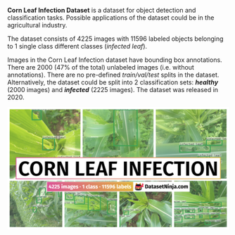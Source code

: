 **Corn Leaf Infection Dataset** is a dataset for object detection and classification tasks. Possible applications of the dataset could be in the agricultural industry. 

The dataset consists of 4225 images with 11596 labeled objects belonging to 1 single class different classes (*infected leaf*).

Images in the Corn Leaf Infection dataset have bounding box annotations. There are 2000 (47% of the total) unlabeled images (i.e. without annotations). There are no pre-defined <i>train/val/test</i> splits in the dataset. Alternatively, the dataset could be split into 2 classification sets: ***healthy*** (2000 images) and ***infected*** (2225 images). The dataset was released in 2020.

<img src="https://github.com/dataset-ninja/corn-leaf-infection-dataset/raw/main/visualizations/poster.png">
